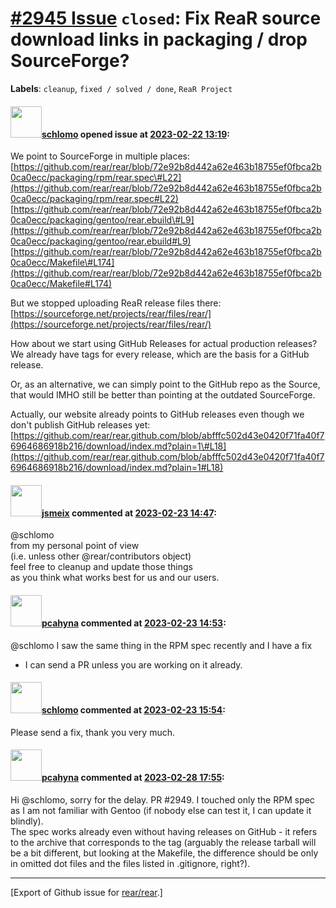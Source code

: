 [\#2945 Issue](https://github.com/rear/rear/issues/2945) `closed`: Fix ReaR source download links in packaging / drop SourceForge?
==================================================================================================================================

**Labels**: `cleanup`, `fixed / solved / done`, `ReaR Project`

#### <img src="https://avatars.githubusercontent.com/u/101384?v=4" width="50">[schlomo](https://github.com/schlomo) opened issue at [2023-02-22 13:19](https://github.com/rear/rear/issues/2945):

We point to SourceForge in multiple places:  
[https://github.com/rear/rear/blob/72e92b8d442a62e463b18755ef0fbca2b0ca0ecc/packaging/rpm/rear.spec\#L22](https://github.com/rear/rear/blob/72e92b8d442a62e463b18755ef0fbca2b0ca0ecc/packaging/rpm/rear.spec#L22)  
[https://github.com/rear/rear/blob/72e92b8d442a62e463b18755ef0fbca2b0ca0ecc/packaging/gentoo/rear.ebuild\#L9](https://github.com/rear/rear/blob/72e92b8d442a62e463b18755ef0fbca2b0ca0ecc/packaging/gentoo/rear.ebuild#L9)  
[https://github.com/rear/rear/blob/72e92b8d442a62e463b18755ef0fbca2b0ca0ecc/Makefile\#L174](https://github.com/rear/rear/blob/72e92b8d442a62e463b18755ef0fbca2b0ca0ecc/Makefile#L174)

But we stopped uploading ReaR release files there:
[https://sourceforge.net/projects/rear/files/rear/](https://sourceforge.net/projects/rear/files/rear/)

How about we start using GitHub Releases for actual production releases?
We already have tags for every release, which are the basis for a GitHub
release.

Or, as an alternative, we can simply point to the GitHub repo as the
Source, that would IMHO still be better than pointing at the outdated
SourceForge.

Actually, our website already points to GitHub releases even though we
don't publish GitHub releases yet:  
[https://github.com/rear/rear.github.com/blob/abfffc502d43e0420f71fa40f76964686918b216/download/index.md?plain=1\#L18](https://github.com/rear/rear.github.com/blob/abfffc502d43e0420f71fa40f76964686918b216/download/index.md?plain=1#L18)

#### <img src="https://avatars.githubusercontent.com/u/1788608?u=925fc54e2ce01551392622446ece427f51e2f0ce&v=4" width="50">[jsmeix](https://github.com/jsmeix) commented at [2023-02-23 14:47](https://github.com/rear/rear/issues/2945#issuecomment-1441917858):

@schlomo  
from my personal point of view  
(i.e. unless other @rear/contributors object)  
feel free to cleanup and update those things  
as you think what works best for us and our users.

#### <img src="https://avatars.githubusercontent.com/u/26300485?u=9105d243bc9f7ade463a3e52e8dd13fa67837158&v=4" width="50">[pcahyna](https://github.com/pcahyna) commented at [2023-02-23 14:53](https://github.com/rear/rear/issues/2945#issuecomment-1441926396):

@schlomo I saw the same thing in the RPM spec recently and I have a fix
- I can send a PR unless you are working on it already.

#### <img src="https://avatars.githubusercontent.com/u/101384?v=4" width="50">[schlomo](https://github.com/schlomo) commented at [2023-02-23 15:54](https://github.com/rear/rear/issues/2945#issuecomment-1442021375):

Please send a fix, thank you very much.

#### <img src="https://avatars.githubusercontent.com/u/26300485?u=9105d243bc9f7ade463a3e52e8dd13fa67837158&v=4" width="50">[pcahyna](https://github.com/pcahyna) commented at [2023-02-28 17:55](https://github.com/rear/rear/issues/2945#issuecomment-1448620123):

Hi @schlomo, sorry for the delay. PR \#2949. I touched only the RPM spec
as I am not familiar with Gentoo (if nobody else can test it, I can
update it blindly).  
The spec works already even without having releases on GitHub - it
refers to the archive that corresponds to the tag (arguably the release
tarball will be a bit different, but looking at the Makefile, the
difference should be only in omitted dot files and the files listed in
.gitignore, right?).

------------------------------------------------------------------------

\[Export of Github issue for
[rear/rear](https://github.com/rear/rear).\]
